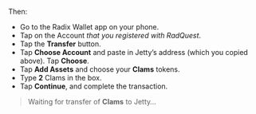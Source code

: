 Then:
* Go to the Radix Wallet app on your phone.
* Tap on the Account _that you registered with RadQuest_.
* Tap the **Transfer** button.
* Tap **Choose Account** and paste in Jetty’s address (which you copied above). Tap **Choose**.
* Tap **Add Assets** and choose your **Clams** tokens.
* Type **2** Clams in the box.
* Tap **Continue**, and complete the transaction.

> Waiting for transfer of **Clams** to Jetty…

